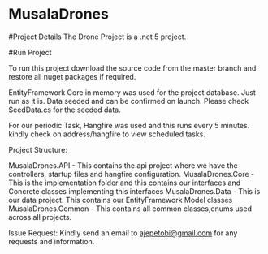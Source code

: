 # MusalaDrones


#Project Details
The Drone Project is a .net 5 project. 

#Run Project

To run this project download the source code from the master branch and restore all nuget packages if required. 

EntityFramework Core in memory was used for the project database. Just run as it is. Data seeded and can be confirmed on launch. Please check SeedData.cs for the seeded data.

For our periodic Task, Hangfire was used and this runs every 5 minutes. kindly check on address/hangfire to view scheduled tasks.

Project Structure:

MusalaDrones.API - This contains the api project where we have the controllers, startup files and hangfire configuration.
MusalaDrones.Core - This is the implementation folder and this contains our interfaces and Concrete classes implementing this interfaces
MusalaDrones.Data - This is our data project. This contains our EntityFramework Model classes
MusalaDrones.Common - This contains all common classes,enums used across all projects.

Issue Request: Kindly send an email to ajepetobi@gmail.com for any requests and information.
